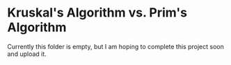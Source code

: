 # Kruskal's Algorithm vs. Prim's Algorithm
Currently this folder is empty, but I am hoping to complete this project soon and upload it.
